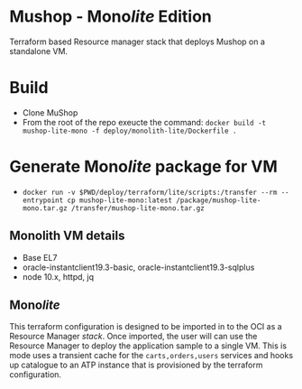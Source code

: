 # Mushop - **Mono***lite* Edition

Terraform based Resource manager stack that deploys Mushop on a standalone VM.

# Build

- Clone MuShop
- From the root of the repo exeucte the command:
 `docker build -t mushop-lite-mono -f deploy/monolith-lite/Dockerfile .`


# Generate **Mono***lite* package for VM

- `docker run -v $PWD/deploy/terraform/lite/scripts:/transfer --rm --entrypoint cp mushop-lite-mono:latest /package/mushop-lite-mono.tar.gz /transfer/mushop-lite-mono.tar.gz`

## Monolith VM details

- Base EL7
- oracle-instantclient19.3-basic, oracle-instantclient19.3-sqlplus
- node 10.x, httpd, jq


## **Mono***lite*

This terraform configuration is designed to be imported in to the OCI as a Resource Manager *stack*. Once imported,
the user will can use the Resource Manager to deploy the application sample to a single VM. This is mode uses a transient cache for the `carts,orders,users` services and hooks up catalogue to an ATP instance that is provisioned by the terraform configuration.

  
